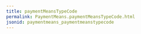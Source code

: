 ```yaml
---
title: paymentMeansTypeCode
permalink: PaymentMeans.paymentMeansTypeCode.html
jsonid: paymentmeans_paymentmeanstypecode
---
```

